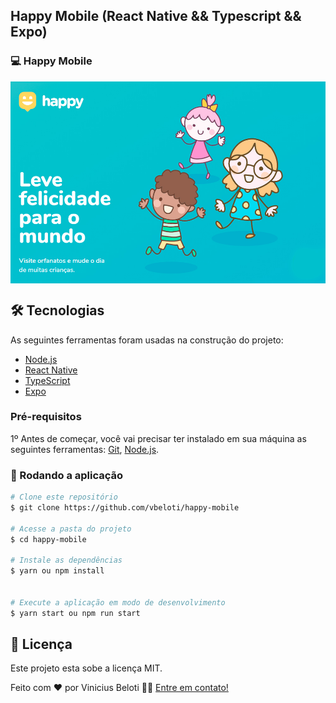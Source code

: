 ## Happy Mobile (React Native && Typescript && Expo)

### 💻 Happy Mobile

<div align="center" style="display: flex; align-items: flex-start; justify-content: center;">
  <img alt="Happy" src="https://github.com/vbeloti/happy-mobile/blob/master/.github/images/happy-1.jpg?raw=true" />
</div>

## 🛠 Tecnologias

As seguintes ferramentas foram usadas na construção do projeto:

- [Node.js][nodejs]
- [React Native][reactnative]
- [TypeScript][typescript]
- [Expo][expo]

### Pré-requisitos

1º Antes de começar, você vai precisar ter instalado em sua máquina as seguintes ferramentas:
[Git](https://git-scm.com), [Node.js][nodejs].

### 🧭 Rodando a aplicação

```bash
# Clone este repositório
$ git clone https://github.com/vbeloti/happy-mobile

# Acesse a pasta do projeto
$ cd happy-mobile

# Instale as dependências
$ yarn ou npm install


# Execute a aplicação em modo de desenvolvimento
$ yarn start ou npm run start
```

## 📝 Licença

Este projeto esta sobe a licença MIT.

Feito com ❤️ por Vinicius Beloti 👋🏽 [Entre em contato!](https://www.linkedin.com/in/vinicius-beloti/)

[nodejs]: https://nodejs.org/
[reactnative]: https://reactnative.dev/
[typescript]: https://www.typescriptlang.org/
[expo]: https://expo.io/
